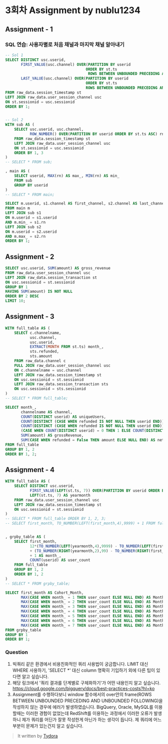 # 3회차 Assignment by nublu1234

## Assignment - 1

### SQL 연습: 사용자별로 처음 채널과 마지막 채널 알아내기

```sql
-- Sol 1
SELECT DISTINCT usc.userid, 
       FIRST_VALUE(usc.channel) OVER(PARTITION BY userid 
                                    ORDER BY st.ts 
                                     ROWS BETWEEN UNBOUNDED PRECEDING AND UNBOUNDED FOLLOWING) AS first_channel,
       LAST_VALUE(usc.channel) OVER(PARTITION BY userid 
                                    ORDER BY st.ts 
                                    ROWS BETWEEN UNBOUNDED PRECEDING AND UNBOUNDED FOLLOWING) AS last_channel
FROM raw_data.session_timestamp st 
LEFT JOIN raw_data.user_session_channel usc 
ON st.sessionid = usc.sessionid
ORDER BY 1;


-- Sol 2
WITH sub AS (
    SELECT usc.userid, usc.channel,
           ROW_NUMBER() OVER(PARTITION BY userid ORDER BY st.ts ASC) rn
    FROM raw_data.session_timestamp st 
    LEFT JOIN raw_data.user_session_channel usc 
    ON st.sessionid = usc.sessionid
    ORDER BY 1, 3
)
-- SELECT * FROM sub;

, main AS (
    SELECT userid, MAX(rn) AS max_, MIN(rn) AS min_ 
    FROM sub
    GROUP BY userid 
)
-- SELECT * FROM main;

SELECT m.userid, s1.channel AS first_channel, s2.channel AS last_channel
FROM main m
LEFT JOIN sub s1
ON m.userid = s1.userid 
AND m.min_ = s1.rn
LEFT JOIN sub s2
ON m.userid = s2.userid 
AND m.max_ = s2.rn
ORDER BY 1;
```



## Assignment - 2

```sql
SELECT usc.userid, SUM(amount) AS gross_revenue 
FROM raw_data.user_session_channel usc
LEFT JOIN raw_data.session_transaction st
ON usc.sessionid = st.sessionid
GROUP BY 1
HAVING SUM(amount) IS NOT NULL
ORDER BY 2 DESC
LIMIT 10;
```



## Assignment - 3

```sql
WITH full_table AS (
    SELECT c.channelname, 
           usc.channel, 
           usc.userid, 
           EXTRACT(MONTH FROM st.ts) month_, 
           sts.refunded, 
           sts.amount
    FROM raw_data.channel c
    FULL JOIN raw_data.user_session_channel usc
    ON c.channelname = usc.channel
    LEFT JOIN raw_data.session_timestamp st
    ON usc.sessionid = st.sessionid
    LEFT JOIN raw_data.session_transaction sts
    ON usc.sessionid = sts.sessionid
)   
-- SELECT * FROM full_table;

SELECT month_, 
       channelname AS channel, 
       COUNT(DISTINCT userid) AS uniqueUsers,
       COUNT(DISTINCT (CASE WHEN refunded IS NOT NULL THEN userid END)) AS paidUsers,
	   COUNT(DISTINCT (CASE WHEN refunded IS NOT NULL THEN userid END))::float/
       (CASE WHEN COUNT(DISTINCT userid) = 0 THEN 1 ELSE COUNT(DISTINCT userid) END)::float AS conversionRate,
       SUM(amount) AS grossRevenue,
       SUM(CASE WHEN refunded = False THEN amount ELSE NULL END) AS netRevenue
FROM full_table
GROUP BY 1, 2
ORDER BY 1, 2;
```



## Assignment - 4

```sql
WITH full_table AS (
    SELECT DISTINCT usc.userid, 
           FIRST_VALUE(LEFT(st.ts, 7)) OVER(PARTITION BY userid ORDER BY yearmonth ROWS BETWEEN UNBOUNDED PRECEDING AND UNBOUNDED FOLLOWING) AS first_month, 
           LEFT(st.ts, 7) AS yearmonth
    FROM raw_data.user_session_channel usc
    LEFT JOIN raw_data.session_timestamp st
    ON usc.sessionid = st.sessionid
)
-- SELECT * FROM full_table ORDER BY 1, 2, 3;
-- SELECT first_month, TO_NUMBER(LEFT(first_month,4),9999) + 1 FROM full_table;


, grpby_table AS (
    SELECT first_month, 
           12*(TO_NUMBER(LEFT(yearmonth,4),9999) - TO_NUMBER(LEFT(first_month,4),9999))
           + (TO_NUMBER(RIGHT(yearmonth,2),99) - TO_NUMBER(RIGHT(first_month,2),99))
           + 1 AS month_, 
           COUNT(userid) AS user_count
    FROM full_table
    GROUP BY 1, 2
    ORDER BY 1, 2
)
-- SELECT * FROM grpby_table;

SELECT first_month AS Cohort_Month,
       MAX(CASE WHEN month_ = 1 THEN user_count ELSE NULL END) AS Month_1,
       MAX(CASE WHEN month_ = 2 THEN user_count ELSE NULL END) AS Month_2,
       MAX(CASE WHEN month_ = 3 THEN user_count ELSE NULL END) AS Month_3,
       MAX(CASE WHEN month_ = 4 THEN user_count ELSE NULL END) AS Month_4,
       MAX(CASE WHEN month_ = 5 THEN user_count ELSE NULL END) AS Month_5,
       MAX(CASE WHEN month_ = 6 THEN user_count ELSE NULL END) AS Month_6,
       MAX(CASE WHEN month_ = 7 THEN user_count ELSE NULL END) AS Month_7
FROM grpby_table 
GROUP BY 1
ORDER BY 1;
```



### Question

1. 빅쿼리 같은 환경에서 비용친화적인 쿼리 사용법이 궁금합니다. LIMIT 대신 WHERE 사용하기, 'SELECT *' 대신 column 명확히 기입하기 외에 다른 팁이 있다면 알고 싶습니다.
2. 해당 링크에서 '쿼리 결과를 단계별로 구체화하기'가 어떤 내용인지 알고 싶습니다. https://cloud.google.com/bigquery/docs/best-practices-costs?hl=ko
3. Assignment를 수행하다보니 window 함수에서의 over안의 frame(ROWS BETWEEN UNBOUNDED PRECEDING AND UNBOUNDED FOLLOWING)을 작성하지 않는 경우에 에러가 발생하였습니다. BigQuery, Oracle, MySQL를 이용할때는 이러한 경험이 없었는데 RedShift를 이용하는 과정에서 이러한 오류가 발생하니 제가 쿼리를 어딘가 잘못 작성한게 아닌가 하는 생각이 듭니다. 제 쿼리에 어느 부분이 문제가 있는건지 알고 싶습니다.



> It written by [Tydora](https://typora.io/)